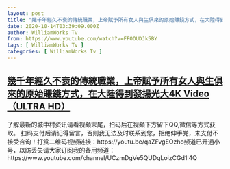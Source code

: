 ```yaml
---
layout: post
title: "幾千年經久不衰的傳統職業，上帝賦予所有女人與生俱來的原始賺錢方式，在大陸得到發揚光大4K Video （ULTRA HD）"
date: 2020-10-14T03:39:09.000Z
author: WilliamWorks Tv
from: https://www.youtube.com/watch?v=FFOOUDJk5BY
tags: [ WilliamWorks Tv ]
categories: [ WilliamWorks Tv ]
---
```

<!--1602646749000-->
[幾千年經久不衰的傳統職業，上帝賦予所有女人與生俱來的原始賺錢方式，在大陸得到發揚光大4K Video （ULTRA HD）](https://www.youtube.com/watch?v=FFOOUDJk5BY)
------

<div>
了解最新的城中村资讯请看视频末尾，扫码后在视频下方留下QQ,微信等方式获取。 扫码支付后请记得留言，否则我无法及时联系到您，拒绝伸手党，未支付不接受咨询！打赏二维码视频链接：https://youtu.be/qaZFvgEOzho频道已开通小号，以防丢失请大家订阅我的备用频道：https://www.youtube.com/channel/UCzmDgVe5QUDqLoizCGd1l4Q
</div>
